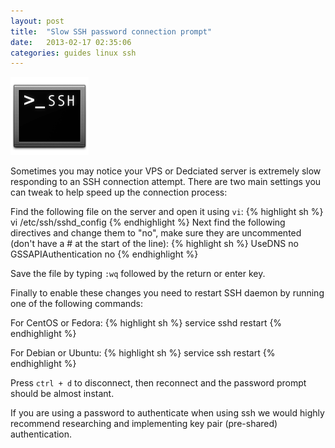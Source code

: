 ```yaml
---
layout: post
title:  "Slow SSH password connection prompt"
date:   2013-02-17 02:35:06
categories: guides linux ssh
---
```



![SSH Terminal Logo](/img/ssh.png) 


Sometimes you may notice your VPS or Dedciated server is extremely slow responding to an SSH connection attempt. 
There are two main settings you can tweak to help speed up the connection process:

Find the following file on the server and open it using <code>vi</code>:
{% highlight sh %}
    vi /etc/ssh/sshd_config
{% endhighlight %}
Next find the following directives and change them to "no", make sure they are uncommented (don't have a # at the start of the line):
{% highlight sh %} 
UseDNS no
GSSAPIAuthentication no
{% endhighlight %}

Save the file by typing <code>:wq</code> followed by the return or enter key. 

Finally to enable these changes you need to restart SSH daemon by running one of the following commands:

For CentOS or Fedora:
{% highlight sh %} 
service sshd restart
{% endhighlight %}

For Debian or Ubuntu:
{% highlight sh %} 
service ssh restart
{% endhighlight %}

Press <code>ctrl + d</code> to disconnect, then reconnect and the password prompt should be almost instant. 

If you are using a password to authenticate when using ssh we would highly recommend researching and implementing key pair (pre-shared) authentication.